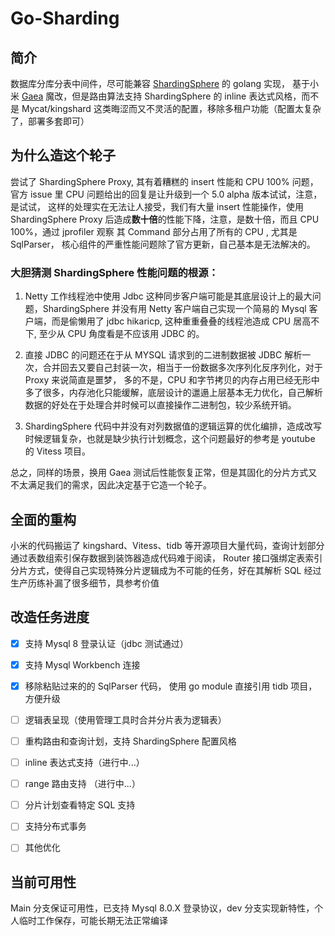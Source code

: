 # Go-Sharding


## 简介
数据库分库分表中间件，尽可能兼容 [ShardingSphere](https://github.com/apache/shardingsphere) 的 golang 实现，
基于小米 [Gaea](https://github.com/XiaoMi/Gaea) 魔改，但是路由算法支持 ShardingSphere 的 inline 表达式风格，而不是 Mycat/kingshard 这类晦涩而又不灵活的配置，移除多租户功能（配置太复杂了，部署多套即可）

## 为什么造这个轮子

尝试了 ShardingSphere Proxy, 其有着糟糕的 insert 性能和 CPU 100% 问题，官方 issue 里 CPU 问题给出的回复是让升级到一个 5.0 alpha 版本试试，注意，是试试，
这样的处理实在无法让人接受，我们有大量 insert 性能操作，使用 ShardingSphere Proxy 后造成**数十倍**的性能下降，注意，是数十倍，而且 CPU 100%，通过 jprofiler 观察
其 Command 部分占用了所有的 CPU , 尤其是 SqlParser， 核心组件的严重性能问题除了官方更新，自己基本是无法解决的。

### 大胆猜测 ShardingSphere 性能问题的根源：

1. Netty 工作线程池中使用 Jdbc 这种同步客户端可能是其底层设计上的最大问题，ShardingSphere 并没有用 Netty 客户端自己实现一个简易的 Mysql 客户端，而是偷懒用了 jdbc hikaricp,
这种重重叠叠的线程池造成 CPU 居高不下, 至少从 CPU 角度看是不应该用 JDBC 的。
   
2. 直接 JDBC 的问题还在于从 MYSQL 请求到的二进制数据被 JDBC 解析一次，合并回去又要自己封装一次，相当于一份数据多次序列化反序列化，对于 Proxy 来说简直是噩梦，
多的不是，CPU 和字节拷贝的内存占用已经无形中多了很多，内存池化只能缓解，底层设计的邋遢上层基本无力优化，自己解析数据的好处在于处理合并时候可以直接操作二进制包，较少系统开销。
   
3.  ShardingSphere 代码中并没有对列数据值的逻辑运算的优化编排，造成改写时候逻辑复杂，也就是缺少执行计划概念，这个问题最好的参考是 youtube 的 Vitess 项目。


总之，同样的场景，换用 Gaea 测试后性能恢复正常，但是其固化的分片方式又不太满足我们的需求，因此决定基于它造一个轮子。

## 全面的重构

小米的代码搬运了 kingshard、Vitess、tidb 等开源项目大量代码，查询计划部分通过表数组索引保存数据到装饰器造成代码难于阅读，
Router 接口强绑定表索引分片方式，使得自己实现特殊分片逻辑成为不可能的任务，好在其解析 SQL 经过生产历练补漏了很多细节，具参考价值

## 改造任务进度

- [x] 支持 Mysql 8 登录认证（jdbc 测试通过）
- [x] 支持 Mysql Workbench 连接
- [x] 移除粘贴过来的的 SqlParser 代码， 使用 go module 直接引用 tidb 项目，方便升级
- [ ] 逻辑表呈现（使用管理工具时合并分片表为逻辑表）
- [ ] 重构路由和查询计划，支持 ShardingSphere 配置风格
- [ ] inline 表达式支持（进行中...）
- [ ] range 路由支持 （进行中...）
- [ ] 分片计划查看特定 SQL 支持
- [ ] 支持分布式事务
- [ ] 其他优化


## 当前可用性

Main 分支保证可用性，已支持 Mysql 8.0.X 登录协议，dev 分支实现新特性，个人临时工作保存，可能长期无法正常编译
